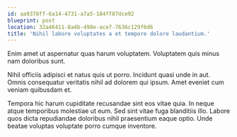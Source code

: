 ```yaml
---
id: aa9378ff-6a14-4731-a7a5-184ff87dce92
blueprint: post
location: 32a46411-8a4b-498e-ace7-7636c129f6d6
title: 'Nihil labore voluptates a et tempore dolore laudantium.'
---
```

Enim amet ut aspernatur quas harum voluptatem. Voluptatem quis minus nam doloribus sunt.

Nihil officiis adipisci et natus quis ut porro. Incidunt quasi unde in aut. Omnis consequatur veritatis nihil ad dolorem qui ipsum. Amet eveniet cum veniam quibusdam et.

Tempora hic harum cupiditate recusandae sint eos vitae quia. In neque atque temporibus molestiae ut eum. Sed sint vitae fuga blanditiis illo. Labore quos dicta repudiandae doloribus nihil praesentium eaque optio. Unde beatae voluptas voluptate porro cumque inventore.
